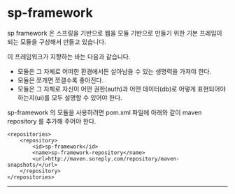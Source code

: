 # sp-framework

sp framework 은 스프링을 기반으로 웹을 모듈 기반으로 만들기 위한 기본 프레임이 되는 모듈을 구상해서 만들고 있습니다.

이 프레임워크가 지향하는 바는 다음과 같습니다.

* 모듈은 그 자체로 어떠한 환경에서든 살아남을 수 있는 생명력을 가져야 한다.
* 모듈은 쪼개면 쪼갤수록 좋아진다.
* 모듈은 그 자체로 자신이 어떤 권한(auth)과 어떤 데이터(db)로 어떻게 표현되어야 하는지(ui)를 모두 설명할 수 있어야 한다.


sp-framework 의 모듈을 사용하려면 pom.xml 파일에 아래와 같이 maven repository 를 추가해 주어야 한다.


	<repositories>
		<repository>
			<id>sp-framework</id>
			<name>sp-framework-repository</name>
			<url>http://maven.soreply.com/repository/maven-snapshots/</url>
		</repository>
	</repositories>



---
 